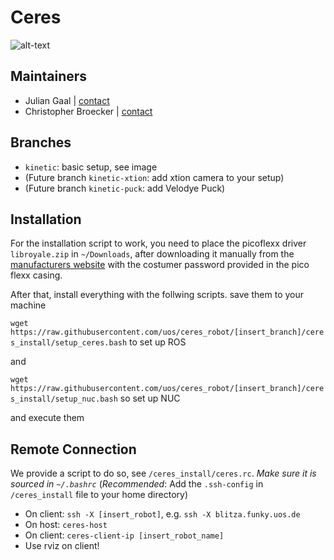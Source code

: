 # Ceres

![alt-text](http://i.imgur.com/jh4v97F.jpg)

## Maintainers
* Julian Gaal | [contact](mailto:gjulian@uos.de)
* Christopher Broecker | [contact](mailto:chbroecker@uos.de)

## Branches
* `kinetic`: basic setup, see image
* (Future branch `kinetic-xtion`: add xtion camera to your setup)
* (Future branch `kinetic-puck`: add Velodye Puck)

## Installation
For the installation script to work, you need to place the picoflexx driver `libroyale.zip` in `~/Downloads`, after downloading it manually from the [manufacturers website](http://pmdtec.com/picofamily/software/) with the costumer password provided in the pico flexx casing.

After that, install everything with the follwing scripts. save them to your machine 

`wget https://raw.githubusercontent.com/uos/ceres_robot/[insert_branch]/ceres_install/setup_ceres.bash` to set up ROS

and

`wget https://raw.githubusercontent.com/uos/ceres_robot/[insert_branch]/ceres_install/setup_nuc.bash` so set up NUC

and execute them

## Remote Connection
We provide a script to do so, see `/ceres_install/ceres.rc`. *Make sure it is sourced in `~/.bashrc`*
(*Recommended*: Add the `.ssh-config` in `/ceres_install` file to your home directory)

* On client: `ssh -X [insert_robot]`, e.g. `ssh -X blitza.funky.uos.de`
* On host:   `ceres-host`
* On client: `ceres-client-ip [insert_robot_name]`
* Use rviz on client!


